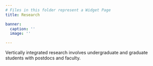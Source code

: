 ```yaml
---
# Files in this folder represent a Widget Page
title: Research

banner:
  caption: ''
  image: ''

---
```


Vertically integrated research involves undergraduate and graduate students with postdocs and faculty.